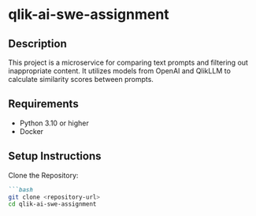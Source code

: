 # qlik-ai-swe-assignment

## Description
This project is a microservice for comparing text prompts and filtering out inappropriate content. It utilizes models from OpenAI and QlikLLM to calculate similarity scores between prompts.

## Requirements
- Python 3.10 or higher
- Docker


## Setup Instructions
Clone the Repository:

````markdown
```bash
git clone <repository-url>
cd qlik-ai-swe-assignment
````


